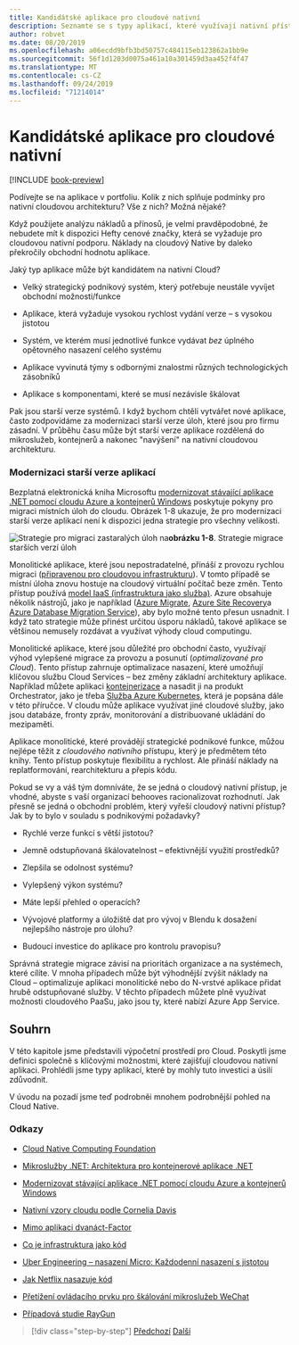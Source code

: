 ```yaml
---
title: Kandidátské aplikace pro cloudové nativní
description: Seznamte se s typy aplikací, které využívají nativní přístup z cloudu.
author: robvet
ms.date: 08/20/2019
ms.openlocfilehash: a06ecdd9bfb3bd50757c484115eb123862a1bb9e
ms.sourcegitcommit: 56f1d1203d0075a461a10a301459d3aa452f4f47
ms.translationtype: MT
ms.contentlocale: cs-CZ
ms.lasthandoff: 09/24/2019
ms.locfileid: "71214014"
---
```

# <a name="candidate-apps-for-cloud-native"></a>Kandidátské aplikace pro cloudové nativní

[!INCLUDE [book-preview](../../../includes/book-preview.md)]

Podívejte se na aplikace v portfoliu. Kolik z nich splňuje podmínky pro nativní cloudovou architekturu? Vše z nich? Možná nějaké?

Když použijete analýzu nákladů a přínosů, je velmi pravděpodobné, že nebudete mít k dispozici Hefty cenové značky, která se vyžaduje pro cloudovou nativní podporu. Náklady na cloudový Native by daleko překročily obchodní hodnotu aplikace.

Jaký typ aplikace může být kandidátem na nativní Cloud?

- Velký strategický podnikový systém, který potřebuje neustále vyvíjet obchodní možnosti/funkce

- Aplikace, která vyžaduje vysokou rychlost vydání verze – s vysokou jistotou

- Systém, ve kterém musí jednotlivé funkce vydávat *bez* úplného opětovného nasazení celého systému

- Aplikace vyvinutá týmy s odbornými znalostmi různých technologických zásobníků

- Aplikace s komponentami, které se musí nezávisle škálovat

Pak jsou starší verze systémů. I když bychom chtěli vytvářet nové aplikace, často zodpovídáme za modernizaci starší verze úloh, které jsou pro firmu zásadní. V průběhu času může být starší verze aplikace rozdělená do mikroslužeb, kontejnerů a nakonec "navýšení" na nativní cloudovou architekturu.  

### <a name="modernizing-legacy-apps"></a>Modernizaci starší verze aplikací

Bezplatná elektronická kniha Microsoftu [modernizovat stávající aplikace .NET pomocí cloudu Azure a kontejnerů Windows](https://dotnet.microsoft.com/download/thank-you/modernizing-existing-net-apps-ebook) poskytuje pokyny pro migraci místních úloh do cloudu. Obrázek 1-8 ukazuje, že pro modernizaci starší verze aplikací není k dispozici jedna strategie pro všechny velikosti.

![Strategie pro migraci zastaralých úloh](./media/strategies-for-migrating-legacy-workloads.png)
na**obrázku 1-8**. Strategie migrace starších verzí úloh

Monolitické aplikace, které jsou nepostradatelné, přináší z provozu rychlou migraci ([připravenou pro cloudovou infrastrukturu](https://docs.microsoft.com/dotnet/standard/modernize-with-azure-and-containers/lift-and-shift-existing-apps-azure-iaas)). V tomto případě se místní úloha znovu hostuje na cloudový virtuální počítač beze změn. Tento přístup používá [model IaaS (infrastruktura jako služba)](https://azure.microsoft.com/overview/what-is-iaas/). Azure obsahuje několik nástrojů, jako je například ([Azure Migrate](https://aka.ms/azuremigrate), [Azure Site Recovery](https://azure.microsoft.com/services/site-recovery/)a [Azure Database Migration Service](https://azure.microsoft.com/campaigns/database-migration/)), aby bylo možné tento přesun usnadnit. I když tato strategie může přinést určitou úsporu nákladů, takové aplikace se většinou nemusely rozdávat a využívat výhody cloud computingu. 

Monolitické aplikace, které jsou důležité pro obchodní často, využívají výhod vylepšené migrace za provozu a posunutí (*optimalizované pro Cloud*). Tento přístup zahrnuje optimalizace nasazení, které umožňují klíčovou službu Cloud Services – bez změny základní architektury aplikace. Například můžete aplikaci [kontejnerizace](https://docs.microsoft.com/virtualization/windowscontainers/about/) a nasadit ji na produkt Orchestrator, jako je třeba [Služba Azure Kubernetes](https://azure.microsoft.com/services/kubernetes-service/), která je popsána dále v této příručce. V cloudu může aplikace využívat jiné cloudové služby, jako jsou databáze, fronty zpráv, monitorování a distribuované ukládání do mezipaměti.

Aplikace monolitické, které provádějí strategické podnikové funkce, můžou nejlépe těžit z *cloudového nativního* přístupu, který je předmětem této knihy. Tento přístup poskytuje flexibilitu a rychlost. Ale přináší náklady na replatformování, rearchitekturu a přepis kódu.

Pokud se vy a váš tým domníváte, že se jedná o cloudový nativní přístup, je vhodné, abyste s vaší organizací behooves racionalizovat rozhodnutí. Jak přesně se jedná o obchodní problém, který vyřeší cloudový nativní přístup? Jak by to bylo v souladu s podnikovými požadavky?

- Rychlé verze funkcí s větší jistotou?

- Jemně odstupňovaná škálovatelnost – efektivnější využití prostředků?

- Zlepšila se odolnost systému?

- Vylepšený výkon systému?

- Máte lepší přehled o operacích?

- Vývojové platformy a úložiště dat pro vývoj v Blendu k dosažení nejlepšího nástroje pro úlohu?

- Budoucí investice do aplikace pro kontrolu pravopisu?

Správná strategie migrace závisí na prioritách organizace a na systémech, které cílíte. V mnoha případech může být výhodnější zvýšit náklady na Cloud – optimalizuje aplikaci monolitické nebo do N-vrstvé aplikace přidat hrubě odstupňované služby. V těchto případech můžete plně využívat možnosti cloudového PaaSu, jako jsou ty, které nabízí Azure App Service.

## <a name="summary"></a>Souhrn

V této kapitole jsme představili výpočetní prostředí pro Cloud. Poskytli jsme definici společně s klíčovými možnostmi, které zajišťují cloudovou nativní aplikaci. Prohlédli jsme typy aplikací, které by mohly tuto investici a úsilí zdůvodnit.

V úvodu na pozadí jsme teď podrobněi mnohem podrobnější pohled na Cloud Native.

### <a name="references"></a>Odkazy

- [Cloud Native Computing Foundation](https://www.cncf.io/)

- [Mikroslužby .NET: Architektura pro kontejnerové aplikace .NET](https://dotnet.microsoft.com/download/thank-you/microservices-architecture-ebook)

- [Modernizovat stávající aplikace .NET pomocí cloudu Azure a kontejnerů Windows](https://dotnet.microsoft.com/download/thank-you/modernizing-existing-net-apps-ebook)

- [Nativní vzory cloudu podle Cornelia Davis](https://www.manning.com/books/cloud-native-patterns)

- [Mimo aplikaci dvanáct-Factor](https://content.pivotal.io/blog/beyond-the-twelve-factor-app)

- [Co je infrastruktura jako kód](https://docs.microsoft.com/azure/devops/learn/what-is-infrastructure-as-code)

- [Uber Engineering – nasazení Micro: Každodenní nasazení s jistotou](https://eng.uber.com/micro-deploy/)

- [Jak Netflix nasazuje kód](https://www.infoq.com/news/2013/06/netflix/)

- [Přetížení ovládacího prvku pro škálování mikroslužeb WeChat](https://www.cs.columbia.edu/~ruigu/papers/socc18-final100.pdf)

- [Případová studie RayGun](https://raygun.com/case-study/ovation)

>[!div class="step-by-step"]
>[Předchozí](definition.md)
>[Další](introduce-eshoponcontainers-reference-app.md)
